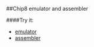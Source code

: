 ##Chip8 emulator and assembler

####Try it:

+ [emulator](http://madflame991.github.io/chip8/src/chip8.html)
+ [assembler](http://madflame991.github.io/chip8/src/assembler/assembler.html)